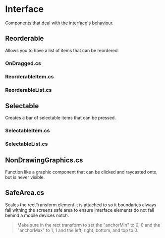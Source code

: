 # Interface

Components that deal with the interface's behaviour.

## Reorderable

Allows you to have a list of items that can be reordered.

### OnDragged.cs



### ReorderableItem.cs



### ReorderableList.cs



## Selectable

Creates a bar of selectable items that can be pressed.

### SelectableItem.cs



### SelectableList.cs



## NonDrawingGraphics.cs

Function like a graphic component that can be clicked and raycasted onto, but is never visible.

## SafeArea.cs

Scales the rectTransform element it is attached to so it boundaries always fall withing the screens safe area to ensure interface elements do not fall behind a mobile devices notch.

> Make sure in the rect transform to set the "anchorMin" to 0, 0 and the "anchorMax" to 1, 1 and the left, right, bottom, and top to 0.